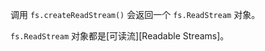 <!-- YAML
added: v0.1.93
-->

调用 `fs.createReadStream()` 会返回一个 `fs.ReadStream` 对象。

`fs.ReadStream` 对象都是[可读流][Readable Streams]。

